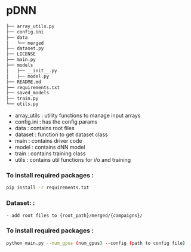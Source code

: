 # pDNN

```bash
├── array_utils.py
├── config.ini
├── data
│   └── merged
├── dataset.py
├── LICENSE
├── main.py
├── models
│   ├── __init__.py
│   ├── model.py
├── README.md
├── requirements.txt
├── saved_models
├── train.py
└── utils.py
```

- array_utils : utility functions to manage input arrays
- config.ini : has the config params
- data : contains root files
- dataset : function to get dataset class
- main : contains driver code
- model : contains dNN model
- train : contains training class
- utils : contains util functions for i/o and training

### To install required packages :
```bash
pip install -r requirements.txt
```

### Dataset: :
``` bash
- add root files to {root_path}/merged/{campaigns}/
```

### To install required packages :
```bash
python main.py --num_gpus (num_gpus) --config (path to config file)
```